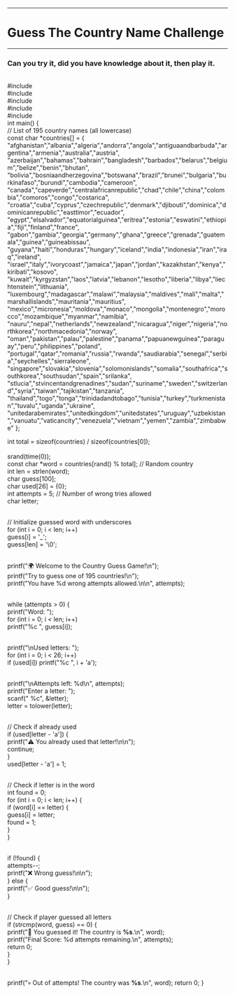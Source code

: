 <hr>
<h1>Guess The Country Name Challenge</h1>
<hr>
<h3>Can you try it, did you have knowledge about it, then play it.</h3>
<br>#include <stdio.h>
<br>#include <stdlib.h>
<br>#include <string.h>
<br>#include <time.h>
<br>#include <ctype.h>
<br>
int main() {
<br>    // List of 195 country names (all lowercase)
<br>const char *countries[] = {
<br>"afghanistan","albania","algeria","andorra","angola","antiguaandbarbuda","argentina","armenia","australia","austria",
"azerbaijan","bahamas","bahrain","bangladesh","barbados","belarus","belgium","belize","benin","bhutan",
"bolivia","bosniaandherzegovina","botswana","brazil","brunei","bulgaria","burkinafaso","burundi","cambodia","cameroon",
"canada","capeverde","centralafricanrepublic","chad","chile","china","colombia","comoros","congo","costarica",
"croatia","cuba","cyprus","czechrepublic","denmark","djibouti","dominica","dominicanrepublic","easttimor","ecuador",
"egypt","elsalvador","equatorialguinea","eritrea","estonia","eswatini","ethiopia","fiji","finland","france",
"gabon","gambia","georgia","germany","ghana","greece","grenada","guatemala","guinea","guineabissau",
"guyana","haiti","honduras","hungary","iceland","india","indonesia","iran","iraq","ireland",
"israel","italy","ivorycoast","jamaica","japan","jordan","kazakhstan","kenya","kiribati","kosovo",
"kuwait","kyrgyzstan","laos","latvia","lebanon","lesotho","liberia","libya","liechtenstein","lithuania",
"luxembourg","madagascar","malawi","malaysia","maldives","mali","malta","marshallislands","mauritania","mauritius",
"mexico","micronesia","moldova","monaco","mongolia","montenegro","morocco","mozambique","myanmar","namibia",
"nauru","nepal","netherlands","newzealand","nicaragua","niger","nigeria","northkorea","northmacedonia","norway",
"oman","pakistan","palau","palestine","panama","papuanewguinea","paraguay","peru","philippines","poland",
"portugal","qatar","romania","russia","rwanda","saudiarabia","senegal","serbia","seychelles","sierraleone",
"singapore","slovakia","slovenia","solomonislands","somalia","southafrica","southkorea","southsudan","spain","srilanka",
"stlucia","stvincentandgrenadines","sudan","suriname","sweden","switzerland","syria","taiwan","tajikistan","tanzania",
"thailand","togo","tonga","trinidadandtobago","tunisia","turkey","turkmenistan","tuvalu","uganda","ukraine",
"unitedarabemirates","unitedkingdom","unitedstates","uruguay","uzbekistan","vanuatu","vaticancity","venezuela","vietnam","yemen","zambia","zimbabwe"
};
<br>

  int total = sizeof(countries) / sizeof(countries[0]);
<br>    
  srand(time(0));
<br>    const char *word = countries[rand() % total]; // Random country
 <br>   int len = strlen(word);
<br>    char guess[100];
 <br>   char used[26] = {0};
 <br>   int attempts = 5; // Number of wrong tries allowed
<br>    char letter;

<br>   // Initialize guessed word with underscores
<br>    for (int i = 0; i < len; i++)
<br>        guess[i] = '_';
<br>    guess[len] = '\0';

<br>   printf("🌍 Welcome to the Country Guess Game!\n");
<br>    printf("Try to guess one of 195 countries!\n");
<br>    printf("You have %d wrong attempts allowed.\n\n", attempts);

<br>   while (attempts > 0) {
 <br>       printf("Word: ");
<br>        for (int i = 0; i < len; i++)
<br>            printf("%c ", guess[i]);

<br>  printf("\nUsed letters: ");
<br>        for (int i = 0; i < 26; i++)
<br>            if (used[i]) printf("%c ", i + 'a');

<br>   printf("\nAttempts left: %d\n", attempts);
<br>        printf("Enter a letter: ");
 <br>       scanf(" %c", &letter);
<br>        letter = tolower(letter);

<br>  // Check if already used
<br>        if (used[letter - 'a']) {
<br>            printf("⚠️ You already used that letter!\n\n");
<br>            continue;
<br>        }
<br>        used[letter - 'a'] = 1;

<br>  // Check if letter is in the word
<br>        int found = 0;
<br>        for (int i = 0; i < len; i++) {
<br>            if (word[i] == letter) {
 <br>               guess[i] = letter;
<br>                found = 1;
 <br>           }
 <br>       }

<br>  if (!found) {
<br>            attempts--;
 <br>           printf("❌ Wrong guess!\n\n");
 <br>       } else {
<br>            printf("✅ Good guess!\n\n");
<br>        }

<br>   // Check if player guessed all letters
<br>        if (strcmp(word, guess) == 0) {
<br>            printf("🎉 You guessed it! The country is **%s**.\n", word);
<br>            printf("Final Score: %d attempts remaining.\n", attempts);
<br>            return 0;
<br>        }
<br>    }

<br>   printf("💀 Out of attempts! The country was **%s**.\n", word);
    return 0;
}
